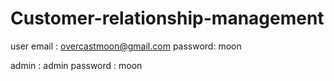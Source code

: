 # Customer-relationship-management

user email : overcastmoon@gmail.com
password: moon

admin : admin
password : moon
